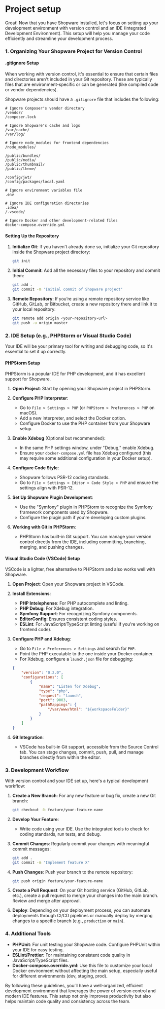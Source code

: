 # Project setup

Great! Now that you have Shopware installed, let's focus on setting up your development environment with version control and an IDE (Integrated Development Environment). This setup will help you manage your code efficiently and streamline your development process.

### 1. **Organizing Your Shopware Project for Version Control**

#### **.gitignore Setup**
When working with version control, it's essential to ensure that certain files and directories aren't included in your Git repository. These are typically files that are environment-specific or can be generated (like compiled code or vendor dependencies).

Shopware projects should have a `.gitignore` file that includes the following:

```plaintext
# Ignore Composer's vendor directory
/vendor/
/composer.lock

# Ignore Shopware's cache and logs
/var/cache/
/var/log/

# Ignore node_modules for frontend dependencies
/node_modules/

/public/bundles/
/public/media/
/public/thumbnail/
/public/theme/

/config/jwt/
/config/packages/local.yaml

# Ignore environment variables file
.env

# Ignore IDE configuration directories
.idea/
/.vscode/

# Ignore Docker and other development-related files
docker-compose.override.yml
```

#### **Setting Up the Repository**
1. **Initialize Git**: If you haven't already done so, initialize your Git repository inside the Shopware project directory:

    ```bash
    git init
    ```

2. **Initial Commit**: Add all the necessary files to your repository and commit them:

    ```bash
    git add .
    git commit -m "Initial commit of Shopware project"
    ```

3. **Remote Repository**: If you’re using a remote repository service like GitHub, GitLab, or Bitbucket, create a new repository there and link it to your local repository:

    ```bash
    git remote add origin <your-repository-url>
    git push -u origin master
    ```

### 2. **IDE Setup (e.g., PHPStorm or Visual Studio Code)**

Your IDE will be your primary tool for writing and debugging code, so it's essential to set it up correctly.

#### **PHPStorm Setup**

PHPStorm is a popular IDE for PHP development, and it has excellent support for Shopware.

1. **Open Project**: Start by opening your Shopware project in PHPStorm.

2. **Configure PHP Interpreter**:
   - Go to `File > Settings > PHP` (or `PHPStorm > Preferences > PHP` on macOS).
   - Add a new interpreter, and select the Docker option.
   - Configure Docker to use the PHP container from your Shopware setup.

3. **Enable Xdebug** (Optional but recommended):
   - In the same PHP settings window, under "Debug," enable Xdebug.
   - Ensure your `docker-compose.yml` file has Xdebug configured (this may require some additional configuration in your Docker setup).

4. **Configure Code Style**:
   - Shopware follows PSR-12 coding standards.
   - Go to `File > Settings > Editor > Code Style > PHP` and ensure the settings align with PSR-12.

5. **Set Up Shopware Plugin Development**:
   - Use the "Symfony" plugin in PHPStorm to recognize the Symfony framework components used by Shopware.
   - Configure the plugin path if you're developing custom plugins.

6. **Working with Git in PHPStorm**:
   - PHPStorm has built-in Git support. You can manage your version control directly from the IDE, including committing, branching, merging, and pushing changes.

#### **Visual Studio Code (VSCode) Setup**

VSCode is a lighter, free alternative to PHPStorm and also works well with Shopware.

1. **Open Project**: Open your Shopware project in VSCode.

2. **Install Extensions**:
   - **PHP Intelephense**: For PHP autocomplete and linting.
   - **PHP Debug**: For Xdebug integration.
   - **Symfony Support**: For recognizing Symfony components.
   - **EditorConfig**: Ensures consistent coding styles.
   - **ESLint**: For JavaScript/TypeScript linting (useful if you're working on frontend code).

3. **Configure PHP and Xdebug**:
   - Go to `File > Preferences > Settings` and search for `PHP`.
   - Point the PHP executable to the one inside your Docker container.
   - For Xdebug, configure a `launch.json` file for debugging:

   ```json
   {
       "version": "0.2.0",
       "configurations": [
           {
               "name": "Listen for Xdebug",
               "type": "php",
               "request": "launch",
               "port": 9003,
               "pathMappings": {
                   "/var/www/html": "${workspaceFolder}"
               }
           }
       ]
   }
   ```

4. **Git Integration**:
   - VSCode has built-in Git support, accessible from the Source Control tab. You can stage changes, commit, push, pull, and manage branches directly from within the editor.

### 3. **Development Workflow**

With version control and your IDE set up, here's a typical development workflow:

1. **Create a New Branch**: For any new feature or bug fix, create a new Git branch:

   ```bash
   git checkout -b feature/your-feature-name
   ```

2. **Develop Your Feature**:
   - Write code using your IDE. Use the integrated tools to check for coding standards, run tests, and debug.

3. **Commit Changes**: Regularly commit your changes with meaningful commit messages:

   ```bash
   git add .
   git commit -m "Implement feature X"
   ```

4. **Push Changes**: Push your branch to the remote repository:

   ```bash
   git push origin feature/your-feature-name
   ```

5. **Create a Pull Request**: On your Git hosting service (GitHub, GitLab, etc.), create a pull request to merge your changes into the main branch. Review and merge after approval.

6. **Deploy**: Depending on your deployment process, you can automate deployments through CI/CD pipelines or manually deploy by merging changes to a specific branch (e.g., `production` or `main`).

### 4. **Additional Tools**

- **PHPUnit**: For unit testing your Shopware code. Configure PHPUnit within your IDE for easy testing.
- **ESLint/Prettier**: For maintaining consistent code quality in JavaScript/TypeScript files.
- **Docker-compose.override.yml**: Use this file to customize your local Docker environment without affecting the main setup, especially useful for different environments (dev, staging, prod).

By following these guidelines, you’ll have a well-organized, efficient development environment that leverages the power of version control and modern IDE features. This setup not only improves productivity but also helps maintain code quality and consistency across the team.